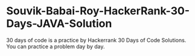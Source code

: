 # Souvik-Babai-Roy-HackerRank-30-Days-JAVA-Solution
30 days of code is a practice by Hackerrank 30 Days of Code Solutions. You can practice a problem day by day.
